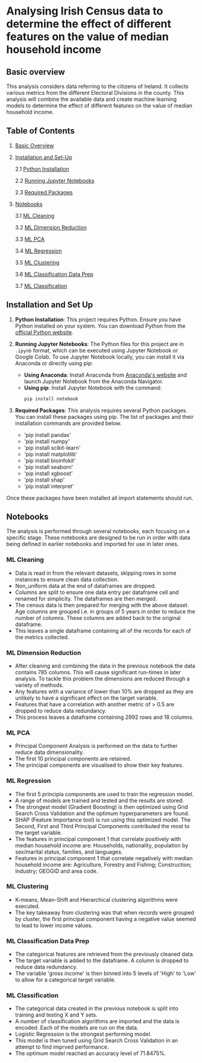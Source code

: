 # Analysing Irish Census data to determine the effect of different features on the value of median household income

## Basic overview
This analysis considers data referring to the citizens of Ireland. It collects various metrics from the different Electoral Divisions in the county. This analysis will combine the available data and create machine learning models to determine the effect of different features on the value of median household income.  

## Table of Contents
1. [Basic Overview](#basic-overview)
2. [Installation and Set-Up](#installation-and-set-up)
   
   2.1 [Python Installation](#python-installation)
   
   2.2 [Running Jupyter Notebooks](#running-jupyter-notebooks)
   
   2.3 [Required Packages](#required-packages)

   
3. [Notebooks](#notebooks)

   3.1 [ML Cleaning](#ml-cleaning)
   
   3.2 [ML Dimension Reduction](#ml-dimension-reduction)
   
   3.3 [ML PCA](#ml-pca)
   
   3.4 [ML Regression](#ml-regression)
   
   3.5 [ML Clustering](#ml-clustering)
   
   3.6 [ML Classification Data Prep](#ml-classification-data-prep)
   
   3.7 [ML Classification](#ml-classification)


## Installation and Set Up

1. **Python Installation**: This project requires Python. Ensure you have Python installed on your system. You can download Python from the [official Python website](https://www.python.org/downloads/).

2. **Running Jupyter Notebooks**: The Python files for this project are in `.ipynb` format, which can be executed using Jupyter Notebook or Google Colab. To use Jupyter Notebook locally, you can install it via Anaconda or directly using pip:
   - **Using Anaconda**: Install Anaconda from [Anaconda's website](https://www.anaconda.com/products/distribution) and launch Jupyter Notebook from the Anaconda Navigator.
   - **Using pip**: Install Jupyter Notebook with the command:
     ```bash
     pip install notebook
     ```
     
3. **Required Packages**: This analysis requires several Python packages. You can install these packages using pip. The list of packages and their installation commands are provided below. 

      - 'pip install pandas'
      - 'pip install numpy'
      - 'pip install scikit-learn'
      - 'pip install matplotlib'
      - 'pip install bioinfokit'
      - 'pip install seaborn'
      - 'pip install xgboost'
      - 'pip install shap'
      - 'pip install interpret'
      
      
Once these packages have been installed all import statements should run.

## Notebooks
The analysis is performed through several notebooks, each focusing on a specific stage. These notebooks are designed to be run in order with data being defined in earlier notebooks and imported for use in later ones.

### ML Cleaning
   - Data is read in from the relevant datasets, skipping rows in some instances to ensure clean data collection.
   - Non_uniform data at the end of dataframes are dropped.
   - Columns are split to ensure one data entry per dataframe cell and renamed for simplicity. The dataframes are then merged.
   - The census data is then prepared for merging with the above dataset. Age columns are grouped i.e. in groups of 5 years in order to reduce the number of columns. These columns are added back to the original dataframe.
   - This leaves a single dataframe containing all of the records for each of the metrics collected. 

### ML Dimension Reduction
   - After cleaning and combining the data in the previous notebook the data contains 785 columns. This will cause significant run-times in later analysis. To tackle this problem the dimensions are reduced through a variety of methods.
   - Any features with a variance of lower than 10% are dropped as they are unlikely to have a significant effect on the target variable.
   - Features that have a correlation with another metric of > 0.5 are dropped to reduce data redundancy.
   - This process leaves a dataframe containing 2992 rows and 18 columns.

### ML PCA
   - Principal Component Analysis is performed on the data to further reduce data dimensionality.
   - The first 10 principal components are retained.
   - The principal components are visualised to show their key features. 

### ML Regression
   - The first 5 principla components are used to train the regression model.
   - A range of models are trained and tested and the results are stored.
   - The strongest model (Gradient Boosting) is then optimized using Grid Search Cross Validation and the optimum hyperparameters are found.
   - SHAP (Feature Importance tool) is run using this optimized model. The Second, First and Third Principal Components contributed the most to the target variable.
   - The features in principal component 1 that correlate positively with median household income are: Households, nationality, population by sex/marital status, families, and languages.
   - Features in principal component 1 that correlate negatively with median household income are: Agriculture, Forestry and Fishing; Construction; Industry; GEOGID and area code.

### ML Clustering
   - K-means, Mean-Shift and Hierarchical clustering algorithms were executed.
   - The key takeaway from clustering was that when records were grouped by cluster, the first principal component having a negative value seemed to lead to lower income values.

### ML Classification Data Prep
   - The categorical features are retrieved from the previously cleaned data.
   - The target variable is added to the dataframe. A column is dropped to reduce data redundancy.
   - The variable 'gross income' is then binned into 5 levels of 'High' to 'Low' to allow for a categorical target variable. 

### ML Classification
   - The categorical data created in the previous notebook is split into training and testing X and Y sets.
   - A number of classification algorithms are imported and the data is encoded. Each of the models are run on the data.
   - Logistic Regression is the strongest performing model.
   - This model is then tuned using Grid Search Cross Validation in an attempt to find imprved performance.
   - The optimum model reached an accuracy level of 71.8475%.
